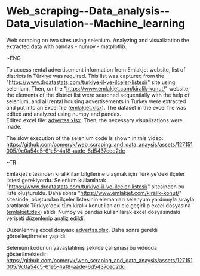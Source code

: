 # Web_scraping--Data_analysis--Data_visulation--Machine_learning
Web scraping on two sites using selenium. Analyzing and visualization the extracted data with pandas - numpy - matplotlib.

~ENG

To access rental advertisement information from Emlakjet website, list of districts in Türkiye was required. This list was captured from the "https://www.drdatastats.com/turkiye-il-ve-ilceler-listesi/" site using selenium. Then, on the "https://www.emlakjet.com/kiralik-konut/" website, the elements of the district list were searched sequentially with the help of selenium, and all rental housing advertisements in Turkey were extracted and put into an Excel file ([emlakjet.xlsx](https://github.com/oomeryk/web_scraping_and_data_anaysis/files/12775494/emlakjet.xlsx)). The dataset in the excel file was edited and analyzed using numpy and pandas.   
Edited excel file: [advertss.xlsx](https://github.com/oomeryk/web_scraping_and_data_anaysis/files/13034418/advertss.xlsx). 
Then, the necessary visualizations were made.

   The slow execution of the selenium code is shown in this video:  https://github.com/oomeryk/web_scraping_and_data_anaysis/assets/127151005/9c0a54c5-61e5-4af8-aade-6d5437ced2dc
   



~TR

Emlakjet sitesinden kiralık ilan bilgilerine ulaşmak için Türkiye'deki ilçeler listesi gerekiyordu. Selenium kullanılarak "https://www.drdatastats.com/turkiye-il-ve-ilceler-listesi/" sitesinden bu liste oluşturuldu. Daha sonra "https://www.emlakjet.com/kiralik-konut/" sitesinde, oluşturulan ilçeler listesinin elemanları selenyum yardımıyla sırayla aratılarak Türkiye'deki tüm kiralık konut ilanları ele geçirilip excel dosyasına ([emlakjet.xlsx](https://github.com/oomeryk/web_scraping_and_data_anaysis/files/12775494/emlakjet.xlsx)) atıldı. Numpy ve pandas kullanılarak excel dosyasındaki veriseti düzenlenip analiz edildi. 
 
 Düzenlenmiş excel dosyası: [advertss.xlsx](https://github.com/oomeryk/web_scraping_and_data_anaysis/files/13034418/advertss.xlsx). 
 Daha sonra gerekli görselleştirmeler yapıldı.

  Selenium kodunun yavaşlatılmış şekilde çalışması bu videoda gösterilmektedir:  https://github.com/oomeryk/web_scraping_and_data_anaysis/assets/127151005/9c0a54c5-61e5-4af8-aade-6d5437ced2dc

   







